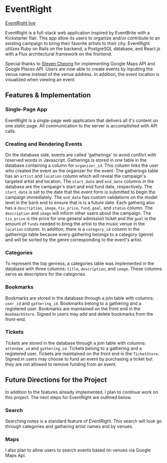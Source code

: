 # EventRight

[EventRight live][EventRight]

[EventRight]: http://www.eventright.us

EventRight is a full-stack web application inspired by EventBrite with a Kickstarter flair. This app allow its users to organize and/or contribute to an existing campaign to bring their favorite artists to their city. EventRight utilizes Ruby on Rails on the backend, a PostgreSQL database, and React.js with a Flux architectural framework on the frontend.  

[github]: https://github.com/SJern/EventRight

Special thanks to [Steven Cheong][github] for implementing Google Maps API and Google Places API. Users are now able to create events by inputting the venue name instead of the venue address. In addition, the event location is visualized when viewing an event.

## Features & Implementation

### Single-Page App

  EventRight is a single-page web application that delivers all it's content on one static page. All communication to the server is accomplished with API calls.

### Creating and Rendering Events

  On the database side, events are called 'gatherings' to avoid conflict with reserved words in Javascript. Gatherings is stored in one table in the database containing a column for `organizer_id`. This column links the user who created the event as the organizer for the event. The gatherings table has an `artist` and `location` column which will reveal the campaign's targeted artist and location. The `start_date` and `end_date` columns in the database are the campaign's start and end fund date, respectively. The `start_date` is set to the date that the event form is submitted to begin the campaign immediately. The `end_date` has custom validations on the model level in the back end to ensure that is is a future date. Each gatherig also has a `description`, `image`, `tix_price`, `fund`, `goal`, and `status` column. The `description` and `image` will inform other users about the campaign. The `tix_price` is the price for one general admission ticket and the `goal` is the amount of `funds` needed to bring the artist to the music venue in the `location` column. In addition, there is a `category_id` column in the gatherings table because every gathering belongs to a category (genre) and will be sorted by the genre corresponding to the event's artist.

### Categories

To represent the top genress, a categories table was implemented in the database with three columns: `title`, `description`, and `image`. These columns serve as descriptors for the categories.

### Bookmarks

Bookmarks are stored in the database through a join table with columns: `user_id` and `gathering_id`. Bookmarks belong to a gathering and a registered user. Bookmarks are maintained on the front end in the `BookmarkStore`. Signed in users may add and delete bookmarks from the front-end.

### Tickets

Tickets are stored in the database through a join table with columns: `attendee_id` and `gathering_id`. Tickets belong to a gathering and a registered user. Tickets are maintained on the front end in the `TicketStore`. Signed in users may choose to fund an event by purchasing a ticket but they are not allowed to remove funding from an event.  

## Future Directions for the Project

In addition to the features already implemented, I plan to continue work on this project.  The next steps for EventRight are outlined below.

### Search

Searching notes is a standard feature of EventRight. This search will look go through categories and gathering artist names and by venues.

### Maps

I also plan to allow users to search events based on venues via Google Maps Api.
